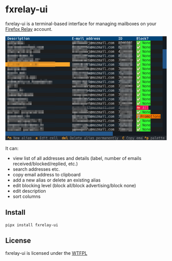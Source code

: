 # fxrelay-ui

fxrelay-ui is a terminal-based interface for managing mailboxes on your [Firefox Relay](https://relay.firefox.com/) account.

![screenshot of fxrelay-ui showing several addresses](https://raw.githubusercontent.com/hydrargyrum/fxrelay-ui/master/screenshot.png)

It can:

- view list of all addresses and details (label, number of emails received/blocked/replied, etc.)
- search addresses etc.
- copy email address to clipboard
- add a new alias or delete an existing alias
- edit blocking level (block all/block advertising/block none)
- edit description
- sort columns

## Install

    pipx install fxrelay-ui

## License

fxrelay-ui is licensed under the [WTFPL](COPYING.WTFPL)
